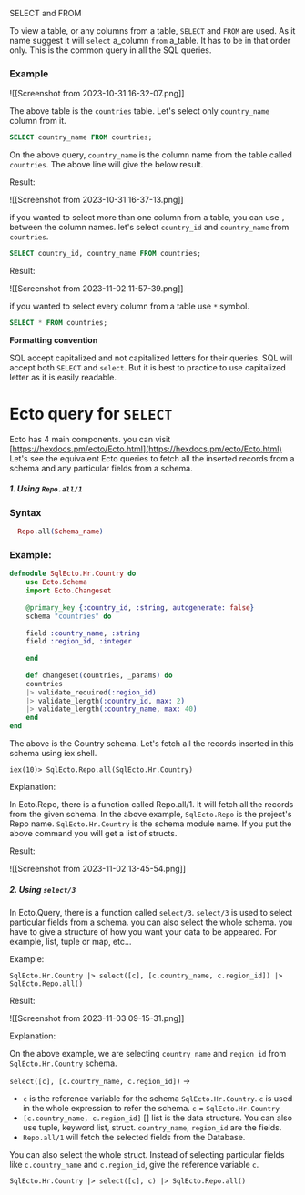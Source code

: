 SELECT and FROM 

To view a table, or any columns from a table, `SELECT` and `FROM` are used.  As it name suggest it will `select` a_column `from` a_table. It has to be in that order only. This is the common query in all the SQL queries. 


### **Example**

 ![[Screenshot from 2023-10-31 16-32-07.png]]

The above table is the `countries` table. Let's select only `country_name` column from it.

```SQL
SELECT country_name FROM countries;
```

On the above query, `country_name` is the column name from the table called `countries`. The above line will give the below result.

Result:

![[Screenshot from 2023-10-31 16-37-13.png]]

if you wanted to select more than one column from a table, you can use `,` between the column names. let's select `country_id` and `country_name` from `countries`.

``` SQL
SELECT country_id, country_name FROM countries;
```

Result:

![[Screenshot from 2023-11-02 11-57-39.png]]


if you wanted to select every column from a table use `*` symbol. 

``` SQL
SELECT * FROM countries;
```

**Formatting convention**

SQL accept capitalized and not capitalized letters for their queries. SQL will accept both `SELECT` and `select`. But it is best to practice to use capitalized letter as it is easily readable.

# Ecto query for `SELECT`


Ecto has 4 main components. you can visit [https://hexdocs.pm/ecto/Ecto.html](https://hexdocs.pm/ecto/Ecto.html)   Let's see the equivalent Ecto queries to fetch all the inserted records from a schema and any particular fields from a schema. 

##### 1. Using `Repo.all/1` 

### **Syntax**

```Elixir
  Repo.all(Schema_name)
```




### **Example:**

``` Elixir
defmodule SqlEcto.Hr.Country do
	use Ecto.Schema
	import Ecto.Changeset
	
	@primary_key {:country_id, :string, autogenerate: false}
	schema "countries" do
	
	field :country_name, :string
	field :region_id, :integer
	
	end
	
	def changeset(countries, _params) do
	countries
	|> validate_required(:region_id)
	|> validate_length(:country_id, max: 2)
	|> validate_length(:country_name, max: 40)
	end
end
```

The above is the Country schema. Let's fetch all the records inserted in this schema using iex shell. 

``` iex
iex(10)> SqlEcto.Repo.all(SqlEcto.Hr.Country)
```

Explanation:

In Ecto.Repo, there is a function called Repo.all/1. It will fetch all the records from the given schema. In the above example,  `SqlEcto.Repo` is the project's Repo name. `SqlEcto.Hr.Country` is the schema module name. If you put the above command you will get a list of structs.

Result:

![[Screenshot from 2023-11-02 13-45-54.png]]

##### 2.  Using `select/3`

In Ecto.Query, there is a function called `select/3`. `select/3` is used to select particular fields from a schema. you can also select the whole schema. you have to give a structure of how you want your data to be appeared. For example, list, tuple or map, etc...

Example:

``` Ecto
SqlEcto.Hr.Country |> select([c], [c.country_name, c.region_id]) |> SqlEcto.Repo.all()
```

Result:

![[Screenshot from 2023-11-03 09-15-31.png]]

Explanation:

On the above example, we are selecting `country_name` and `region_id` from `SqlEcto.Hr.Country` schema. 

`select([c], [c.country_name, c.region_id])` ->

- `c` is the reference variable for the schema `SqlEcto.Hr.Country`.  `c` is used in the whole expression to refer the schema. `c` = `SqlEcto.Hr.Country`
- `[c.country_name, c.region_id]` [] list is the data structure. You can also use tuple, keyword list, struct. `country_name`, `region_id` are the fields.
- `Repo.all/1` will fetch the selected fields from the Database.

You can also select the whole struct. Instead of selecting particular fields like `c.country_name` and `c.region_id`, give the reference variable `c`. 

``` Ecto 
SqlEcto.Hr.Country |> select([c], c) |> SqlEcto.Repo.all() 
```



